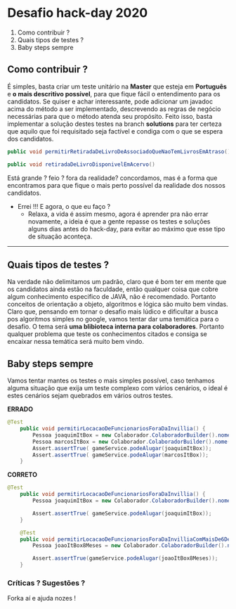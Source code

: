# Desafio hack-day 2020

1. Como contribuir ?
2. Quais tipos de testes ?
3. Baby steps sempre


## Como contribuir ?

É simples, basta criar um teste unitário na **Master** que esteja em **Português** e **o mais descritivo possivel**, para que fique fácil o entendimento para os candidatos. 
Se quiser e achar interessante, pode adicionar um javadoc acima do método a ser implementado, descrevendo as regras de negócio necessárias para que o método atenda seu propósito. 
Feito isso, basta implementar a solução destes testes na branch **solutions** para ter certeza que aquilo que foi requisitado seja factível e condiga com o que se espera dos candidatos.

```JAVA
public void permitirRetiradaDeLivroDeAssociadoQueNaoTemLivrosEmAtraso()

public void retiradaDeLivroDisponivelEmAcervo()
```
Está grande ? feio ? fora da realidade? concordamos, mas é a forma que encontramos para que fique o mais perto possível da realidade dos nossos candidatos.

* Errei !!! E agora, o que eu faço ?
  * Relaxa, a vida é assim mesmo, agora é aprender pra não errar novamente, a ideia é que a gente repasse os testes e soluções alguns dias antes do hack-day, para evitar ao máximo que esse tipo de situação aconteça.

***
## Quais tipos de testes ?

Na verdade não delimitamos um padrão, claro que é bom ter em mente que os candidatos ainda estão na faculdade, então qualquer coisa que cobre algum conhecimento especifico de JAVA, não é recomendado. Portanto conceitos de orientação a objeto, algoritmos e lógica são muito bem vindas. Claro que, pensando em tornar o desafio mais lúdico e dificultar a busca pos algoritmos simples no google, vamos tentar dar uma temática para o desafio. O tema será **uma blibioteca interna para colaboradores**. Portanto qualquer problema que teste os conhecimentos citados e consiga se encaixar nessa temática será muito bem vindo.

## Baby steps sempre
Vamos tentar mantes os testes o mais simples possível, caso tenhamos alguma situação que exija um teste complexo com vários cenários, o ideal é estes cenários sejam quebrados em vários outros testes.

**ERRADO**
```JAVA
@Test
    public void permitirLocacaoDeFuncionariosForaDaInvillia() {
        Pessoa joaquimItBox = new Colaborador.ColaboradorBuilder().nome("Joaquim").empresa(Empresa.IT_BOX).experiencia(8).build();
        Pessoa marcosItBox = new Colaborador.ColaboradorBuilder().nome("Marcos").empresa(Empresa.INVILLIA).experiencia(2).build();
        Assert.assertTrue( gameService.podeAlugar(joaquimItBox));
        Assert.assertTrue( gameService.podeAlugar(marcosItBox));
    }
```
**CORRETO**
```JAVA
@Test
    public void permitirLocacaoDeFuncionariosForaDaInvillia() {
        Pessoa joaquimItBox = new Colaborador.ColaboradorBuilder().nome("Joaquim").empresa(Empresa.IT_BOX).build();

        Assert.assertTrue( gameService.podeAlugar(joaquimItBox));
    }

    @Test
    public void permitirLocacaoDeFuncionariosForaDaInvilliaComMaisDe6DeMesesExp() {
        Pessoa joaoItBox8Meses = new Colaborador.ColaboradorBuilder().nome("Joao").empresa(Empresa.INVILLIA).experiencia(8).build();

        Assert.assertTrue(gameService.podeAlugar(joaoItBox8Meses));
    }
```
### Críticas ? Sugestões ?
Forka aí e ajuda nozes !
